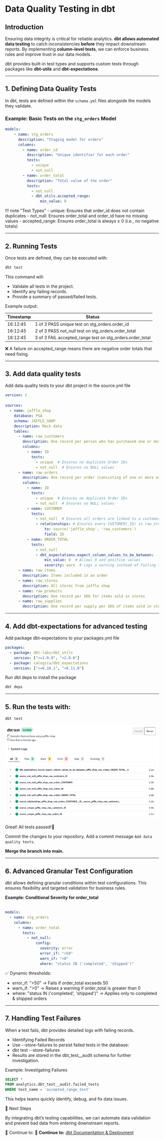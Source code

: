 # Data Quality Testing in dbt

## Introduction

Ensuring data integrity is critical for reliable analytics. **dbt allows automated data testing** to catch inconsistencies **before** they impact downstream reports. By implementing **column-level tests**, we can enforce business rules and improve trust in our data models.

dbt provides built-in test types and supports custom tests through packages like **dbt-utils** and **dbt-expectations**.

---

## 1. Defining Data Quality Tests

In dbt, tests are defined within the `schema.yml` files alongside the models they validate.

### **Example: Basic Tests on the `stg_orders` Model**
```yaml
models:
    - name: stg_orders
      description: "Staging model for orders"
      columns:
        - name: order_id
          description: "Unique identifier for each order"
          tests:
            - unique
            - not_null
        - name: order_total
          description: "Total value of the order"
          tests:
            - not_null
            - dbt_utils.accepted_range:
                min_value: 0
```

!!! note "Test Types"
    - unique: Ensures that order_id does not contain duplicates
    - not_null: Ensures order_total and order_id have no missing values
    - accepted_range: Ensures order_total is always ≥ 0 (i.e., no negative totals)

---

## 2. Running Tests

Once tests are defined, they can be executed with:

```bash
dbt test
```

This command will:

- Validate all tests in the project.
- Identify any failing records.
- Provide a summary of passed/failed tests.

Example output:

Timestamp | Status |
--- | --- |
16:12:45 | 1 of 3 PASS unique test on stg_orders.order_id
16:12:45 | 2 of 3 PASS not_null test on stg_orders.order_total
16:12:45 | 3 of 3 FAIL accepted_range test on stg_orders.order_total

❌ A failure on accepted_range means there are negative order totals that need fixing.

---


## 3. Add data quality tests

Add data quality tests to your dbt project in the source.yml file

```yaml
version: 2

sources:
  - name: jaffle_shop
    database: PSA
    schema: JAFFLE_SHOP
    description: Mock data
    tables:
      - name: raw_customers
        description: One record per person who has purchased one or more items
        columns:
          - name: ID
            tests:
              - unique  # Ensures no duplicate Order IDs
              - not_null  # Ensures no NULL values        
      - name: raw_orders
        description: One record per order (consisting of one or more order items)
        columns:
          - name: ID
            tests:
              - unique  # Ensures no duplicate Order IDs
              - not_null  # Ensures no NULL values
          - name: CUSTOMER
            tests:
              - not_null  # Ensures all orders are linked to a customer
              - relationships: # Ensures every CUSTOMER(_ID) in raw_orders exists in raw_customers as ID
                  to: source('jaffle_shop', 'raw_customers')
                  field: ID
          - name: ORDER_TOTAL
            tests:
              - not_null
              - dbt_expectations.expect_column_values_to_be_between:
                  min_value: 0  # Allows 0 and positive values
                  severity: warn  # Logs a warning instead of failing the run
      - name: raw_items
        description: Items included in an order
      - name: raw_stores
        description: All stores from jaffle shop
      - name: raw_products
        description: One record per SKU for items sold in stores
      - name: raw_supplies
        description: One record per supply per SKU of items sold in stores
```

---

## 4. Add dbt-expectations for advanced testing

Add package dbt-expectations to your packages.yml file

```yaml
packages:
  - package: dbt-labs/dbt_utils
    version: [">=1.0.0", "<2.0.0"]
  - package: calogica/dbt_expectations
    version: [">=0.10.1", "<0.11.0"]
```

Run dbt deps to install the package

```bash
dbt deps
```

---

## 5. Run the tests with:

```bash
dbt test
```
![dbt test](./assets/screenshots/dbtTest/dbtTest1.png)

Great! All tests passed!🎉

Commit the changes to your repository. Add a commit message `Add data quality tests`.

**Merge the branch into main.**


---
## 6. Advanced Granular Test Configuration

dbt allows defining granular conditions within test configurations. This ensures flexibility and targeted validation for business rules.

**Example: Conditional Severity for order_total**

```yaml

models:
  - name: stg_orders
    columns:
      - name: order_total
        tests:
          - not_null:
              config:
                severity: error
                error_if: ">50"
                warn_if: ">0"
                where: "status IN ('completed', 'shipped')"

```

✅ Dynamic thresholds:

- error_if: ">50" → Fails if order_total exceeds 50
- warn_if: ">0" → Raises a warning if order_total is greater than 0
- where: "status IN ('completed', 'shipped')" → Applies only to completed & shipped orders


---
## 7. Handling Test Failures

When a test fails, dbt provides detailed logs with failing records.

- Identifying Failed Records
- Use --store-failures to persist failed tests in the database:
- dbt test --store-failures
- Results are stored in the dbt_test__audit schema for further investigation.

Example: Investigating Failures
```sql
SELECT *
FROM analytics.dbt_test__audit.failed_tests
WHERE test_name = 'accepted_range_test'
```


This helps teams quickly identify, debug, and fix data issues.

🎉 Next Steps

By integrating dbt’s testing capabilities, we can automate data validation and prevent bad data from entering downstream reports.

🔗 Continue to: 🔗 **Continue to:** [dbt Documentation & Deployment](dbt-deployment.md)

